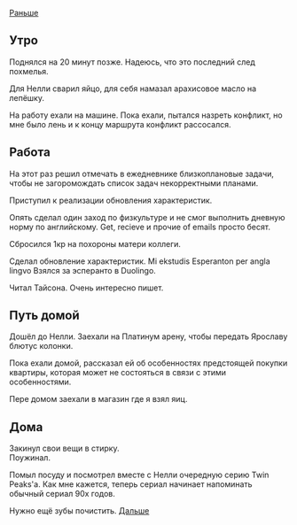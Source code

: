 [Раньше](2020.08.10.md)  
## Утро
Поднялся на 20 минут позже. Надеюсь, что это последний след похмелья.

Для Нелли сварил яйцо, для себя намазал арахисовое масло на лепёшку.

На работу ехали на машине. Пока ехали, пытался назреть конфликт, но мне было лень и к концу маршрута конфликт рассосался.
## Работа
На этот раз решил отмечать в ежедневнике близкоплановые задачи, чтобы не загоромождать список задач некорректными планами.

Приступил к реализации обновления характеристик.

Опять сделал один заход по физкультуре и не смог выполнить дневную норму по английскому. Get, recieve и прочие of emails просто бесят.

Сбросился 1кр на похороны матери коллеги.

Сделал обновление характеристик.
Mi ekstudis Esperanton per angla lingvo 
Взялся за эсперанто в Duolingo.

Читал Тайсона. Очень интересно пишет.
## Путь домой
Дошёл до Нелли. Заехали на Платинум арену, чтобы передать Ярославу блютус колонки.

Пока ехали домой, рассказал ей об особенностях предстоящей покупки квартиры, которая может не состояться в связи с этими особенностями.

Пере домом заехали в магазин где я взял яиц.
## Дома
Закинул свои вещи в стирку.  
Поужинал.

Помыл посуду и посмотрел вместе с Нелли очередную серию Twin Peaks'а. Как мне кажется, теперь сериал начинает напоминать обычный сериал 90х годов.

Нужно ещё зубы почистить.
[Дальше](2020.08.12.md)